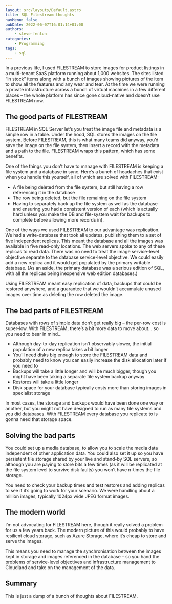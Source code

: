 ```yaml
---
layout: src/layouts/Default.astro
title: SQL Filestream thoughts
navMenu: false
pubDate: 2022-06-07T16:01:14+01:00
authors:
    - steve-fenton
categories:
    - Programming
tags:
    - sql
---
```


In a previous life, I used FILESTREAM to store images for product listings in a multi-tenant SaaS platform running about 1,000 websites. The sites listed “in stock” items along with a bunch of images showing pictures of the item to show all the features and any wear and tear. At the time we were running a private infrastructure across a bunch of virtual machines in a few different places – the whole platform has since gone cloud-native and doesn’t use FILESTREAM now.

## The good parts of FILESTREAM

FILESTREAM in SQL Server let’s you treat the image file and metadata is a simple row in a table. Under the hood, SQL stores the images on the file system. Before FILESTREAM, this is what many teams did anyway, you’d save the image on the file system, then insert a record with the metadata and a path to the file. FILESTREAM wraps this pattern, which has some benefits.

One of the things you don’t have to manage with FILESTREAM is keeping a file system and a database in sync. Here’s a bunch of headaches that exist when you handle this yourself, all of which are solved with FILESTREAM:

- A file being deleted from the file system, but still having a row referencing it in the database
- The row being deleted, but the file remaining on the file system
- Having to separately back up the file system as well as the database and ensuring you had a consistent version of each (which is actually hard unless you make the DB and file-system wait for backups to complete before allowing more records in).

One of the ways we used FILESTREAM to our advantage was replication. We had a write-database that took all updates, publishing them to a set of five independent replicas. This meant the database and all the images was available in five read-only locations. The web servers spoke to any of these replicas to read data. There was no need to treat the image service-level objective separate to the database service-level objective. We could easily add a new replica and it would get populated by the primary writable database. (As an aside, the primary database was a serious edition of SQL, with all the replicas being inexpensive web edition databases.)

Using FILESTREAM meant easy replication of data, backups that could be restored anywhere, and a guarantee that we wouldn’t accumulate unused images over time as deleting the row deleted the image.

## The bad parts of FILESTREAM

Databases with rows of simple data don’t get really big – the per-row cost is super-low. With FILESTREAM, there’s a bit more data to move about… so you need to bear in mind…

- Although day-to-day replication isn’t observably slower, the initial population of a new replica takes a bit longer
- You’ll need disks big enough to store the FILESTREAM data and probably need to know you can easily increase the disk allocation later if you need to
- Backups will take a little longer and will be much bigger, though you might have been taking a separate file system backup anyway
- Restores will take a little longer
- Disk space for your database typically costs more than storing images in specialist storage

In most cases, the storage and backups would have been done one way or another, but you might not have designed to run as many file systems and you did databases. With FILESTREAM every database you replicate to is gonna need that storage space.

## Solving the bad parts

You could set up a media database, to allow you to scale the media data independent of other application data. You could also set it up so you have persistent file storage shared by your live and stand-by SQL servers, so although you are paying to store bits a few times (as it will be replicated at the file system level to survive disk faults) you won’t have n-times the file storage.

You need to check your backup times and test restores and adding replicas to see if it’s going to work for your scenario. We were handling about a million images, typically 1024px wide JPEG format images.

## The modern world

I’m not advocating for FILESTREAM here, though it really solved a problem for us a few years back. The modern picture of this would probably to have resilient cloud storage, such as Azure Storage, where it’s cheap to store and serve the images.

This means you need to manage the synchronisation between the images kept in storage and images referenced in the database – so you hand the problems of service-level objectives and infrastructure management to Cloudland and take on the management of the data.

## Summary

This is just a dump of a bunch of thoughts about FILESTREAM.